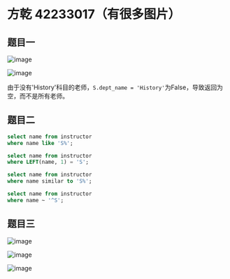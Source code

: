 # 方乾 42233017（有很多图片）

## 题目一

![image](https://github.com/user-attachments/assets/8e307798-ba48-4492-b7d4-3dff25585cb1)

![image](https://github.com/user-attachments/assets/00a53773-2532-431e-9f80-2290564c40b3)

由于没有'History'科目的老师，`S.dept_name = 'History'`为False，导致返回为空，而不是所有老师。

## 题目二

```sql
select name from instructor
where name like 'S%';
```
```sql
select name from instructor
where LEFT(name, 1) = 'S';
```
```sql
select name from instructor
where name similar to 'S%';
```
```sql
select name from instructor
where name ~ '^S';
```

## 题目三

![image](https://github.com/user-attachments/assets/578fc77b-adcc-4605-8744-6189bc05bde6)

![image](https://github.com/user-attachments/assets/bc7ba14a-8029-4947-bfb9-93a054ea751a)

![image](https://github.com/user-attachments/assets/1d9d5c35-0007-4667-aa9a-d326808a3028)
